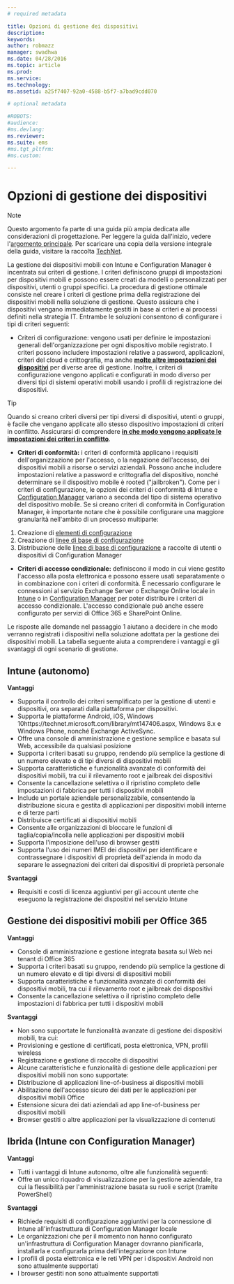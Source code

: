 ```yaml
---
# required metadata

title: Opzioni di gestione dei dispositivi
description:
keywords:
author: robmazz
manager: swadhwa
ms.date: 04/28/2016
ms.topic: article
ms.prod:
ms.service:
ms.technology:
ms.assetid: a25f7407-92a0-4588-b5f7-a7bad9cdd070

# optional metadata

#ROBOTS:
#audience:
#ms.devlang:
ms.reviewer: 
ms.suite: ems
#ms.tgt_pltfrm:
#ms.custom:

---
```


# Opzioni di gestione dei dispositivi

>[!NOTE]
>Questo argomento fa parte di una guida più ampia dedicata alle considerazioni di progettazione. Per leggere la guida dall'inizio, vedere l'[argomento principale](mdm-design-considerations-guide.md). Per scaricare una copia della versione integrale della guida, visitare la raccolta [TechNet](https://gallery.technet.microsoft.com/Mobile-Device-Management-7d401582).

La gestione dei dispositivi mobili con Intune e Configuration Manager è incentrata sui criteri di gestione. I criteri definiscono gruppi di impostazioni per dispositivi mobili e possono essere creati da modelli o personalizzati per dispositivi, utenti o gruppi specifici. La procedura di gestione ottimale consiste nel creare i criteri di gestione prima della registrazione dei dispositivi mobili nella soluzione di gestione. Questo assicura che i dispositivi vengano immediatamente gestiti in base ai criteri e ai processi definiti nella strategia IT. Entrambe le soluzioni consentono di configurare i tipi di criteri seguenti:

- Criteri di configurazione: vengono usati per definire le impostazioni generali dell'organizzazione per ogni dispositivo mobile registrato. I criteri possono includere impostazioni relative a password, applicazioni, criteri del cloud e crittografia, ma anche **[molte altre impostazioni dei dispositivi](https://technet.microsoft.com/library/dn743712.aspx)** per diverse aree di gestione. Inoltre, i criteri di configurazione vengono applicati e configurati in modo diverso per diversi tipi di sistemi operativi mobili usando i profili di registrazione dei dispositivi.

>[!TIP]
>Quando si creano criteri diversi per tipi diversi di dispositivi, utenti o gruppi, è facile che vengano applicate allo stesso dispositivo impostazioni di criteri in conflitto. Assicurarsi di comprendere **[in che modo vengono applicate le impostazioni dei criteri in conflitto](https://technet.microsoft.com/library/dn743712.aspx)**.

- **Criteri di conformità:** i criteri di conformità applicano i requisiti dell'organizzazione per l'accesso, o la negazione dell'accesso, dei dispositivi mobili a risorse o servizi aziendali. Possono anche includere impostazioni relative a password e crittografia del dispositivo, nonché determinare se il dispositivo mobile è rooted ("jailbroken"). Come per i criteri di configurazione, le opzioni dei criteri di conformità di Intune e [Configuration Manager](https://technet.microsoft.com/library/dn376523.aspx) variano a seconda del tipo di sistema operativo del dispositivo mobile. Se si creano criteri di conformità in Configuration Manager, è importante notare che è possibile configurare una maggiore granularità nell'ambito di un processo multiparte:

 1. Creazione di [elementi di configurazione](https://technet.microsoft.com/library/gg712331.aspx?WT.mc_id=Blog_EntMob_Showcase_PCIT)
 2. Creazione di [linee di base di configurazione](https://technet.microsoft.com/library/gg712268.aspx?WT.mc_id=Blog_EntMob_Showcase_PCIT)
 3. Distribuzione delle [linee di base di configurazione](https://technet.microsoft.com/library/hh219289.aspx?WT.mc_id=Blog_EntMob_Showcase_PCIT) a raccolte di utenti o dispositivi di Configuration Manager

- **Criteri di accesso condizionale:** definiscono il modo in cui viene gestito l'accesso alla posta elettronica e possono essere usati separatamente o in combinazione con i criteri di conformità. È necessario configurare le connessioni al servizio Exchange Server o Exchange Online locale in [Intune](/Intune/deployuse/restrict-access-to-email-and-o365-services-with-microsoft-intune) o in [Configuration Manager](https://technet.microsoft.com/library/dn919655.aspx) per poter distribuire i criteri di accesso condizionale. L'accesso condizionale può anche essere configurato per servizi di Office 365 e SharePoint Online.

Le risposte alle domande nel passaggio 1 aiutano a decidere in che modo verranno registrati i dispositivi nella soluzione adottata per la gestione dei dispositivi mobili. La tabella seguente aiuta a comprendere i vantaggi e gli svantaggi di ogni scenario di gestione.

## Intune (autonomo)

**Vantaggi**

- Supporta il controllo dei criteri semplificato per la gestione di utenti e dispositivi, ora separati dalla piattaforma per dispositivi.
- Supporta le piattaforme Android, iOS, Windows 10https://technet.microsoft.com/library/mt147406.aspx, Windows 8.x e Windows Phone, nonché Exchange ActiveSync.
- Offre una console di amministrazione e gestione semplice e basata sul Web, accessibile da qualsiasi posizione
- Supporta i criteri basati su gruppo, rendendo più semplice la gestione di un numero elevato e di tipi diversi di dispositivi mobili
- Supporta caratteristiche e funzionalità avanzate di conformità dei dispositivi mobili, tra cui il rilevamento root e jailbreak dei dispositivi
- Consente la cancellazione selettiva o il ripristino completo delle impostazioni di fabbrica per tutti i dispositivi mobili
- Include un portale aziendale personalizzabile, consentendo la distribuzione sicura e gestita di applicazioni per dispositivi mobili interne e di terze parti
- Distribuisce certificati ai dispositivi mobili
- Consente alle organizzazioni di bloccare le funzioni di taglia/copia/incolla nelle applicazioni per dispositivi mobili
- Supporta l'imposizione dell'uso di browser gestiti
- Supporta l'uso dei numeri IMEI dei dispositivi per identificare e contrassegnare i dispositivi di proprietà dell'azienda in modo da separare le assegnazioni dei criteri dai dispositivi di proprietà personale

**Svantaggi**

- Requisiti e costi di licenza aggiuntivi per gli account utente che eseguono la registrazione dei dispositivi nel servizio Intune

## Gestione dei dispositivi mobili per Office 365

**Vantaggi**

- Console di amministrazione e gestione integrata basata sul Web nei tenant di Office 365
- Supporta i criteri basati su gruppo, rendendo più semplice la gestione di un numero elevato e di tipi diversi di dispositivi mobili
- Supporta caratteristiche e funzionalità avanzate di conformità dei dispositivi mobili, tra cui il rilevamento root e jailbreak dei dispositivi
- Consente la cancellazione selettiva o il ripristino completo delle impostazioni di fabbrica per tutti i dispositivi mobili

**Svantaggi**

- Non sono supportate le funzionalità avanzate di gestione dei dispositivi mobili, tra cui:
 - Provisioning e gestione di certificati, posta elettronica, VPN, profili wireless
 - Registrazione e gestione di raccolte di dispositivi
- Alcune caratteristiche e funzionalità di gestione delle applicazioni per dispositivi mobili non sono supportate:
 - Distribuzione di applicazioni line-of-business ai dispositivi mobili
 - Abilitazione dell'accesso sicuro dei dati per le applicazioni per dispositivi mobili Office
 - Estensione sicura dei dati aziendali ad app line-of-business per dispositivi mobili
 - Browser gestiti o altre applicazioni per la visualizzazione di contenuti

## Ibrida (Intune con Configuration Manager)

**Vantaggi**

- Tutti i vantaggi di Intune autonomo, oltre alle funzionalità seguenti:
 - Offre un unico riquadro di visualizzazione per la gestione aziendale, tra cui la flessibilità per l'amministrazione basata su ruoli e script (tramite PowerShell)

**Svantaggi**

- Richiede requisiti di configurazione aggiuntivi per la connessione di Intune all'infrastruttura di Configuration Manager locale
- Le organizzazioni che per il momento non hanno configurato un'infrastruttura di Configuration Manager dovranno pianificarla, installarla e configurarla prima dell'integrazione con Intune
- I profili di posta elettronica e le reti VPN per i dispositivi Android non sono attualmente supportati
- I browser gestiti non sono attualmente supportati

<!--HONumber=Apr16_HO2-->


